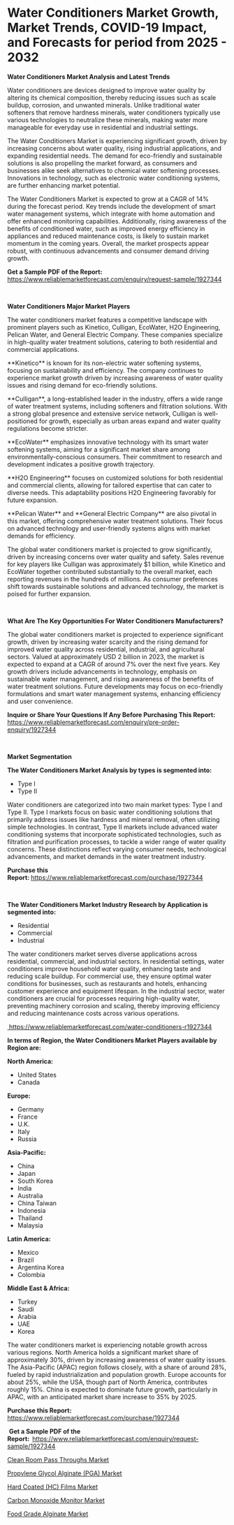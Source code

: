 <p><h1>Water Conditioners Market Growth, Market Trends, COVID-19 Impact, and Forecasts for period from 2025 - 2032</h1></p><p><strong>Water Conditioners Market Analysis and Latest Trends</strong></p>
<p><p>Water conditioners are devices designed to improve water quality by altering its chemical composition, thereby reducing issues such as scale buildup, corrosion, and unwanted minerals. Unlike traditional water softeners that remove hardness minerals, water conditioners typically use various technologies to neutralize these minerals, making water more manageable for everyday use in residential and industrial settings. </p><p>The Water Conditioners Market is experiencing significant growth, driven by increasing concerns about water quality, rising industrial applications, and expanding residential needs. The demand for eco-friendly and sustainable solutions is also propelling the market forward, as consumers and businesses alike seek alternatives to chemical water softening processes. Innovations in technology, such as electronic water conditioning systems, are further enhancing market potential.</p><p>The Water Conditioners Market is expected to grow at a CAGR of 14% during the forecast period. Key trends include the development of smart water management systems, which integrate with home automation and offer enhanced monitoring capabilities. Additionally, rising awareness of the benefits of conditioned water, such as improved energy efficiency in appliances and reduced maintenance costs, is likely to sustain market momentum in the coming years. Overall, the market prospects appear robust, with continuous advancements and consumer demand driving growth.</p></p>
<p><strong>Get a Sample PDF of the Report:&nbsp;</strong> <a href="https://www.reliablemarketforecast.com/enquiry/request-sample/1927344?utm_campaign=1169&utm_medium=2&utm_source=Github&utm_content=ia&utm_term=28032025&utm_id=water-conditioners">https://www.reliablemarketforecast.com/enquiry/request-sample/1927344</a></p>
<p>&nbsp;</p>
<p><strong>Water Conditioners Major Market Players</strong></p>
<p><p>The water conditioners market features a competitive landscape with prominent players such as Kinetico, Culligan, EcoWater, H2O Engineering, Pelican Water, and General Electric Company. These companies specialize in high-quality water treatment solutions, catering to both residential and commercial applications.</p><p>**Kinetico** is known for its non-electric water softening systems, focusing on sustainability and efficiency. The company continues to experience market growth driven by increasing awareness of water quality issues and rising demand for eco-friendly solutions.</p><p>**Culligan**, a long-established leader in the industry, offers a wide range of water treatment systems, including softeners and filtration solutions. With a strong global presence and extensive service network, Culligan is well-positioned for growth, especially as urban areas expand and water quality regulations become stricter.</p><p>**EcoWater** emphasizes innovative technology with its smart water softening systems, aiming for a significant market share among environmentally-conscious consumers. Their commitment to research and development indicates a positive growth trajectory.</p><p>**H2O Engineering** focuses on customized solutions for both residential and commercial clients, allowing for tailored expertise that can cater to diverse needs. This adaptability positions H2O Engineering favorably for future expansion.</p><p>**Pelican Water** and **General Electric Company** are also pivotal in this market, offering comprehensive water treatment solutions. Their focus on advanced technology and user-friendly systems aligns with market demands for efficiency.</p><p>The global water conditioners market is projected to grow significantly, driven by increasing concerns over water quality and safety. Sales revenue for key players like Culligan was approximately $1 billion, while Kinetico and EcoWater together contributed substantially to the overall market, each reporting revenues in the hundreds of millions. As consumer preferences shift towards sustainable solutions and advanced technology, the market is poised for further expansion.</p></p>
<p>&nbsp;</p>
<p><strong>What Are The Key Opportunities For Water Conditioners Manufacturers?</strong></p>
<p><p>The global water conditioners market is projected to experience significant growth, driven by increasing water scarcity and the rising demand for improved water quality across residential, industrial, and agricultural sectors. Valued at approximately USD 2 billion in 2023, the market is expected to expand at a CAGR of around 7% over the next five years. Key growth drivers include advancements in technology, emphasis on sustainable water management, and rising awareness of the benefits of water treatment solutions. Future developments may focus on eco-friendly formulations and smart water management systems, enhancing efficiency and user convenience.</p></p>
<p><strong>Inquire or Share Your Questions If Any Before Purchasing This Report:</strong> <a href="https://www.reliablemarketforecast.com/enquiry/pre-order-enquiry/1927344?utm_campaign=1169&utm_medium=2&utm_source=Github&utm_content=ia&utm_term=28032025&utm_id=water-conditioners">https://www.reliablemarketforecast.com/enquiry/pre-order-enquiry/1927344</a></p>
<p>&nbsp;</p>
<p><strong>Market Segmentation</strong></p>
<p><strong>The Water Conditioners Market Analysis by types is segmented into:</strong></p>
<p><ul><li>Type I</li><li>Type II</li></ul></p>
<p><p>Water conditioners are categorized into two main market types: Type I and Type II. Type I markets focus on basic water conditioning solutions that primarily address issues like hardness and mineral removal, often utilizing simple technologies. In contrast, Type II markets include advanced water conditioning systems that incorporate sophisticated technologies, such as filtration and purification processes, to tackle a wider range of water quality concerns. These distinctions reflect varying consumer needs, technological advancements, and market demands in the water treatment industry.</p></p>
<p><strong>Purchase this Report:&nbsp;</strong><a href="https://www.reliablemarketforecast.com/purchase/1927344?utm_campaign=1169&utm_medium=2&utm_source=Github&utm_content=ia&utm_term=28032025&utm_id=water-conditioners">https://www.reliablemarketforecast.com/purchase/1927344</a></p>
<p>&nbsp;</p>
<p><strong>The Water Conditioners Market Industry Research by Application is segmented into:</strong></p>
<p><ul><li>Residential</li><li>Commercial</li><li>Industrial</li></ul></p>
<p><p>The water conditioners market serves diverse applications across residential, commercial, and industrial sectors. In residential settings, water conditioners improve household water quality, enhancing taste and reducing scale buildup. For commercial use, they ensure optimal water conditions for businesses, such as restaurants and hotels, enhancing customer experience and equipment lifespan. In the industrial sector, water conditioners are crucial for processes requiring high-quality water, preventing machinery corrosion and scaling, thereby improving efficiency and reducing maintenance costs across various operations.</p></p>
<p><a href="https://www.reliablemarketforecast.com/water-conditioners-r1927344?utm_campaign=1169&utm_medium=2&utm_source=Github&utm_content=ia&utm_term=28032025&utm_id=water-conditioners">&nbsp;https://www.reliablemarketforecast.com/water-conditioners-r1927344</a></p>
<p><strong>In terms of Region, the Water Conditioners Market Players available by Region are:</strong></p>
<p>
    <p> <strong> North America: </strong>
        <ul>
            <li>United States</li>
            <li>Canada</li>
        </ul>
        </p> 
    <p> <strong> Europe: </strong>
        <ul>
            <li>Germany</li>
            <li>France</li>
            <li>U.K.</li>
            <li>Italy</li>
            <li>Russia</li>
        </ul>
        </p> 
    <p> <strong> Asia-Pacific: </strong>
        <ul>
            <li>China</li>
            <li>Japan</li>
            <li>South Korea</li>
            <li>India</li>
            <li>Australia</li>
            <li>China Taiwan</li>
            <li>Indonesia</li>
            <li>Thailand</li>
            <li>Malaysia</li>
        </ul>
        </p> 
    <p> <strong> Latin America: </strong>
        <ul>
            <li>Mexico</li>
            <li>Brazil</li>
            <li>Argentina Korea</li>
            <li>Colombia</li>
        </ul>
        </p> 
    <p> <strong> Middle East & Africa: </strong>
        <ul>
            <li>Turkey</li>
            <li>Saudi</li>
            <li>Arabia</li>
            <li>UAE</li>
            <li>Korea</li>
        </ul>
    </p>
    </p>
<p><p>The water conditioners market is experiencing notable growth across various regions. North America holds a significant market share of approximately 30%, driven by increasing awareness of water quality issues. The Asia-Pacific (APAC) region follows closely, with a share of around 28%, fueled by rapid industrialization and population growth. Europe accounts for about 25%, while the USA, though part of North America, contributes roughly 15%. China is expected to dominate future growth, particularly in APAC, with an anticipated market share increase to 35% by 2025.</p></p>
<p><strong>Purchase this Report: </strong><a href="https://www.reliablemarketforecast.com/purchase/1927344?utm_campaign=1169&utm_medium=2&utm_source=Github&utm_content=ia&utm_term=28032025&utm_id=water-conditioners">https://www.reliablemarketforecast.com/purchase/1927344</a></p>
<p>&nbsp;<strong>Get a Sample PDF of the Report:&nbsp;&nbsp;</strong><a href="https://www.reliablemarketforecast.com/enquiry/request-sample/1927344?utm_campaign=1169&utm_medium=2&utm_source=Github&utm_content=ia&utm_term=28032025&utm_id=water-conditioners">https://www.reliablemarketforecast.com/enquiry/request-sample/1927344</a></p>
<p><strong></strong></p>
<p><p><a href="https://github.com/omduthkevork/Market-Research-Report-List-1/blob/main/clean-room-pass-throughs-market.md?utm_campaign=1169&utm_medium=2&utm_source=Github&utm_content=ia&utm_term=28032025&utm_id=water-conditioners">Clean Room Pass Throughs Market</a></p><p><a href="https://github.com/akramisabtu/Market-Research-Report-List-1/blob/main/propylene-glycol-alginate-pga-market.md?utm_campaign=1169&utm_medium=2&utm_source=Github&utm_content=ia&utm_term=28032025&utm_id=water-conditioners">Propylene Glycol Alginate (PGA) Market</a></p><p><a href="https://github.com/Mayankdeswa/Market-Research-Report-List-1/blob/main/hard-coated-hc-films-market.md?utm_campaign=1169&utm_medium=2&utm_source=Github&utm_content=ia&utm_term=28032025&utm_id=water-conditioners">Hard Coated (HC) Films Market</a></p><p><a href="https://github.com/mafuzakirju/Market-Research-Report-List-1/blob/main/carbon-monoxide-monitor-market.md?utm_campaign=1169&utm_medium=2&utm_source=Github&utm_content=ia&utm_term=28032025&utm_id=water-conditioners">Carbon Monoxide Monitor Market</a></p><p><a href="https://github.com/cherrivacius/Market-Research-Report-List-1/blob/main/food-grade-alginate-market.md?utm_campaign=1169&utm_medium=2&utm_source=Github&utm_content=ia&utm_term=28032025&utm_id=water-conditioners">Food Grade Alginate Market</a></p></p>